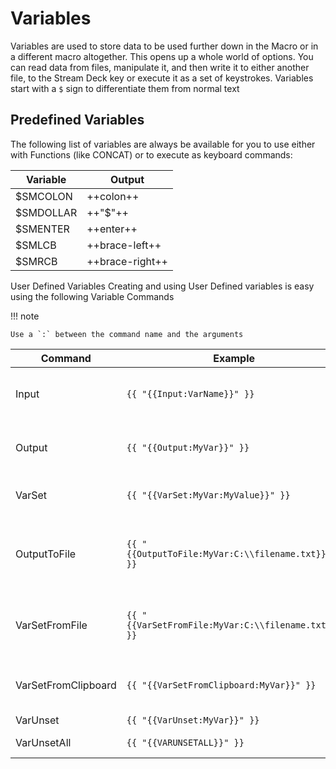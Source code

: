 <!-- NOTE: To you, the Contributor!
    Ironically, the double-bracket syntax used in SuperMacro conflicts with a special Marco syntax we can use here.
    See custom-functions.md in the *root* of the repository for the workaround
-->

# Variables

Variables are used to store data to be used further down in the Macro or in a different macro altogether. This opens up a whole world of options. You can read data from files, manipulate it, and then write it to either another file, to the Stream Deck key or execute it as a set of keystrokes. Variables start with a `$` sign to differentiate them from normal text

## Predefined Variables
The following list of variables are always be available for you to use either with Functions (like CONCAT) or to execute as keyboard commands:

<!-- 
https://facelessuser.github.io/pymdown-extensions/extensions/keys/
 -->

| Variable   | Output          |
|------------|-----------------|
| $SMCOLON   | ++colon++       |
| $SMDOLLAR  | ++"$"++         |
| $SMENTER   | ++enter++       |
| $SMLCB     | ++brace-left++  |
| $SMRCB     | ++brace-right++ |

User Defined Variables
Creating and using User Defined variables is easy using the following Variable Commands 

!!! note

    Use a `:` between the command name and the arguments

|Command|Example|Comment|
|-------|-------|-------|
Input | `{{ "{{Input:VarName}}" }}` |Get input from the user and store it in `VarName`. |
Output | `{{ "{{Output:MyVar}}" }}` | Output the input previously gathered into `MyVar`. |
VarSet | `{{ "{{VarSet:MyVar:MyValue}}" }}` | Set the value `MyValue` into `MyVar`. |
OutputToFile | `{{ "{{OutputToFile:MyVar:C:\\filename.txt}}" }}` | Write the contents of the `MyVar` variable into `c:\filename.txt` file. |
VarSetFromFile | `{{ "{{VarSetFromFile:MyVar:C:\\filename.txt}}" }}` | Read the contents of the file specified and store into `MyVar`. |
VarSetFromClipboard | `{{ "{{VarSetFromClipboard:MyVar}}" }}`	| Read the contents of the clipboard and store into `MyVar`. |
VarUnset | `{{ "{{VarUnset:MyVar}}" }}` | Clears `MyVar`. |
VarUnsetAll | `{{ "{{VARUNSETALL}}" }}` | Clears **all** variables. |